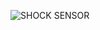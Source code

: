 
![SHOCK SENSOR](https://user-images.githubusercontent.com/99992053/224124676-3fa03f36-582b-4d2e-9311-4952665e8687.png)
